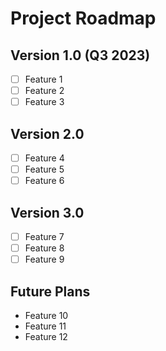 # Project Roadmap

## Version 1.0 (Q3 2023)
- [ ] Feature 1
- [ ] Feature 2
- [ ] Feature 3

## Version 2.0 
- [ ] Feature 4
- [ ] Feature 5
- [ ] Feature 6

## Version 3.0 
- [ ] Feature 7
- [ ] Feature 8
- [ ] Feature 9

## Future Plans
- Feature 10
- Feature 11
- Feature 12
